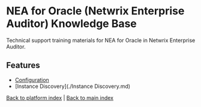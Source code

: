 # NEA for Oracle (Netwrix Enterprise Auditor) Knowledge Base

Technical support training materials for NEA for Oracle in Netwrix Enterprise Auditor.

## Features

- [Configuration](./Configuration.md)
- [Instance Discovery](./Instance Discovery.md)


[Back to platform index](../index.md) | [Back to main index](../../index.md)
